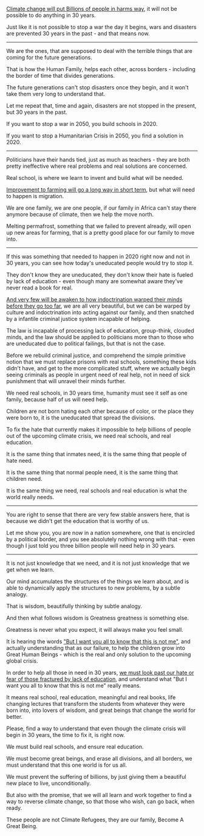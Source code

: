 [Climate change will put Billions of people in harms way][exodus],
it will not be possible to do anything in 30 years.

Just like it is not possible to stop a war the day it begins,
wars and disasters are prevented 30 years in the past - and that means now.

---

We are the ones,
that are supposed to deal with the terrible things that are coming for the future generations.

That is how the Human Family,
helps each other, across borders - including the border of time that divides generations.

The future generations can't stop disasters once they begin,
and it won't take them very long to understand that.

Let me repeat that, time and again,
disasters are not stopped in the present, but 30 years in the past.

If you want to stop a war in 2050,
you build schools in 2020.

If you want to stop a Humanitarian Crisis in 2050,
you find a solution in 2020.

---

Politicians have their hands tied,
just as much as teachers - they are both pretty ineffective where real problems and real solutions are concerned.

Real school,
is where we learn to invent and build what will be needed.

[Improvement to farming will go a long way in short term][farm],
but what will need to happen is migration.

We are one family, we are one people,
if our family in Africa can't stay there anymore because of climate, then we help the move north.

Melting permafrost, something that we failed to prevent already,
will open up new areas for farming, that is a pretty good place for our family to move into.

---

If this was something that needed to happen in 2020 right now and not in 30 years,
you can see how today's uneducated people would try to stop it.

They don't know they are uneducated,
they don't know their hate is fueled by lack of education - even though many are somewhat aware they've never read a book for real.

[And very few will be awaken to how indoctrination warped their minds before they go too far][toofar],
we are all very beautiful, but we can be warped by culture and indoctrination into acting against our family, and then snatched by a infantile criminal justice system incapable of helping.

The law is incapable of processing lack of education, group-think, clouded minds,
and the law should be applied to politicians more than to those who are uneducated due to political failings, but that is not the case.

Before we rebuild criminal justice, and comprehend the simple primitive notion that we must replace prisons with real schools, something these kids didn't have,
and get to the more complicated stuff, where we actually begin seeing criminals as people in urgent need of real help, not in need of sick punishment that will unravel their minds further.

We need real schools,
in 30 years time, humanity must see it self as one family, because half of us will need help.

Children are not born hating each other because of color, or the place they were born to,
it is the uneducated that spread the divisions.

To fix the hate that currently makes it impossible to help billions of people out of the upcoming climate crisis,
we need real schools, and real education.

It is the same thing that inmates need,
it is the same thing that people of hate need.

It is the same thing that normal people need,
it is the same thing that children need.

It is the same thing we need,
real schools and real education is what the world really needs.

---

You are right to sense that there are very few stable answers here,
that is because we didn't get the education that is worthy of us.

Let me show you, you are now in a nation somewhere, one that is encircled by a political border,
and you see absolutely nothing wrong with that - even though I just told you three billion people will need help in 30 years.

---

It is not just knowledge that we need,
and it is not just knowledge that we get when we learn.

Our mind accumulates the structures of the things we learn about,
and is able to dynamically apply the structures to new problems, by a subtle analogy.

That is wisdom,
beautifully thinking by subtle analogy.

And then what follows wisdom is Greatness
greatness is something else.

Greatness is never what you expect,
it will always make you feel small.

It is hearing the words ["But I want you all to know that this is not me"][notme],
and actually understanding that as our failure, to help the children grow into Great Human Beings - which is the real and only solution to the upcoming global crisis.

In order to help all those in need in 30 years,
[we must look past our hate or fear of those fractured by lack of education][nohate], and understand what "But I want you all to know that this is not me" really means.

It means real school, real education, meaningful and real books,
life changing lectures that transform the students from whatever they were born into, into lovers of wisdom, and great beings that change the world for better.

Please, find a way to understand that even though the climate crisis will begin in 30 years,
the time to fix it, is right now.

We must build real schools,
and ensure real education.

We must become great beings, and erase all divisions, and all borders,
we must understand that this one world is for us all.

We must prevent the suffering of billions,
by just giving them a beautiful new place to live, unconditionally.

But also with the promise,
that we will all learn and work together to find a way to reverse climate change, so that those who wish, can go back, when ready.

These people are not Climate Refugees, they are our family,
Become A Great Being.

[exodus]: https://www.youtube.com/watch?v=cl4Uv9_7KJE
[farm]: https://www.youtube.com/watch?v=_m8as2cM_4Y
[toofar]: https://www.youtube.com/watch?v=WJ4GjzuM72s
[notme]: https://youtu.be/WJ4GjzuM72s?t=97
[nohate]: https://www.youtube.com/watch?v=ORp3q1Oaezw
